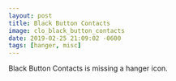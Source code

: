 ```yaml
---
layout: post
title: Black Button Contacts
image: clo_black_button_contacts
date: 2019-02-25 21:09:02 -0600
tags: [hanger, misc]
---
```


Black Button Contacts is missing a hanger icon.
